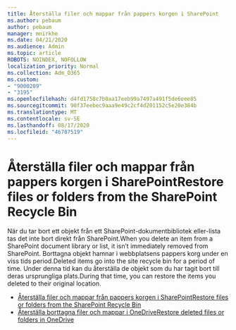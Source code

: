 ```yaml
---
title: Återställa filer och mappar från pappers korgen i SharePoint
ms.author: pebaum
author: pebaum
manager: mnirkhe
ms.date: 04/21/2020
ms.audience: Admin
ms.topic: article
ROBOTS: NOINDEX, NOFOLLOW
localization_priority: Normal
ms.collection: Adm_O365
ms.custom:
- "9000209"
- "3195"
ms.openlocfilehash: d4fd1758c7b0aa17eeb99a7497a491f5de6eee85
ms.sourcegitcommit: 90f37eebec9aaa9e49c2cf4d201152c5e20e384b
ms.translationtype: MT
ms.contentlocale: sv-SE
ms.lasthandoff: 08/17/2020
ms.locfileid: "46787519"
---
```

# <a name="restore-files-or-folders-from-the-sharepoint-recycle-bin"></a><span data-ttu-id="6ab1c-102">Återställa filer och mappar från pappers korgen i SharePoint</span><span class="sxs-lookup"><span data-stu-id="6ab1c-102">Restore files or folders from the SharePoint Recycle Bin</span></span> 

<span data-ttu-id="6ab1c-103">När du tar bort ett objekt från ett SharePoint-dokumentbibliotek eller-lista tas det inte bort direkt från SharePoint.</span><span class="sxs-lookup"><span data-stu-id="6ab1c-103">When you delete an item from a SharePoint document library or list, it isn’t immediately removed from SharePoint.</span></span> <span data-ttu-id="6ab1c-104">Borttagna objekt hamnar i webbplatsens pappers korg under en viss tids period.</span><span class="sxs-lookup"><span data-stu-id="6ab1c-104">Deleted items go into the site recycle bin for a period of time.</span></span> <span data-ttu-id="6ab1c-105">Under denna tid kan du återställa de objekt som du har tagit bort till deras ursprungliga plats.</span><span class="sxs-lookup"><span data-stu-id="6ab1c-105">During that time, you can restore the items you deleted to their original location.</span></span>

- [<span data-ttu-id="6ab1c-106">Återställa filer och mappar från pappers korgen i SharePoint</span><span class="sxs-lookup"><span data-stu-id="6ab1c-106">Restore files or folders from the SharePoint Recycle Bin</span></span>](https://support.office.com/article/Restore-items-in-the-Recycle-Bin-of-a-SharePoint-site-6df466b6-55f2-4898-8d6e-c0dff851a0be)
- [<span data-ttu-id="6ab1c-107">Återställa borttagna filer och mappar i OneDrive</span><span class="sxs-lookup"><span data-stu-id="6ab1c-107">Restore deleted files or folders in OneDrive</span></span>](https://support.office.com/article/restore-deleted-files-or-folders-in-onedrive-949ada80-0026-4db3-a953-c99083e6a84f)
